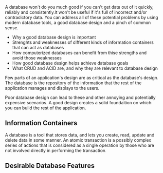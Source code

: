 
A database won't do you much good if you can't get data out of it quickly, reliably and consistently.It won't be useful if it's full of incorrect and/or contradictory data. You can address all of these potential problems by using modern database tools, a good database design and a pinch of common sense.

- Why a good database design is important
- Strenghts and weaknesses of different kinds of information containers that can act as databases
- How computerized databases can benefit from thise strengths and avoid those weaknesses
- How good database design helps achieve database goals
- What CRUD and ACID are, and why they are relevant to database design

Few parts of an application's design are as critical as the database's design. The database is the repository of the information that the rest of the application manages and displays to the users.

Poor database design can lead to these and other annoying and potentially expensive scenarios. A good design creates a solid foundaition on which you can build the rest of the application.

## Information Containers

A database is a tool that stores data, and lets you create, read, update and delete data in some manner. An atomic transaction is a possibly complex series of actions that is considered as a single operation by those who are not involved directly in performing the transaction.

## Desirable Database Features